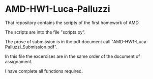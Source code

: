 # AMD-HW1-Luca-Palluzzi

That repository contains the scripts of the first homework of AMD

The scripts are into the file "scripts.py".

The prove of submission is in the pdf document call "AMD-HW1-Luca-Palluzzi_Submission.pdf".

In this file the excercises are in the same order of the document of assignament.

I have complete all functions required.
